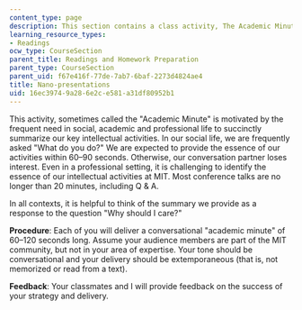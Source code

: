 ```yaml
---
content_type: page
description: This section contains a class activity, The Academic Minute.
learning_resource_types:
- Readings
ocw_type: CourseSection
parent_title: Readings and Homework Preparation
parent_type: CourseSection
parent_uid: f67e416f-77de-7ab7-6baf-2273d4824ae4
title: Nano-presentations
uid: 16ec3974-9a28-6e2c-e581-a31df80952b1
---
```


This activity, sometimes called the "Academic Minute" is motivated by the frequent need in social, academic and professional life to succinctly summarize our key intellectual activities. In our social life, we are frequently asked "What do you do?" We are expected to provide the essence of our activities within 60–90 seconds. Otherwise, our conversation partner loses interest. Even in a professional setting, it is challenging to identify the essence of our intellectual activities at MIT. Most conference talks are no longer than 20 minutes, including Q & A.

In all contexts, it is helpful to think of the summary we provide as a response to the question "Why should I care?"

**Procedure**: Each of you will deliver a conversational "academic minute" of 60–120 seconds long. Assume your audience members are part of the MIT community, but not in your area of expertise. Your tone should be conversational and your delivery should be extemporaneous (that is, not memorized or read from a text).

**Feedback**: Your classmates and I will provide feedback on the success of your strategy and delivery.
